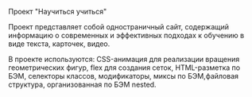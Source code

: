 Проект "Научиться учиться"

Проект представляет собой одностраничный сайт, содержащий информацию о современных и эффективных подходах к обучению в виде текста, карточек, видео.

В проекте используются: CSS-анимация для реализации вращения геометрических фигур, flex для создания сеток, HTML-разметка по БЭМ, селекторы классов, модификаторы, миксы по БЭМ,файловая структура, организованная по БЭМ nested.
